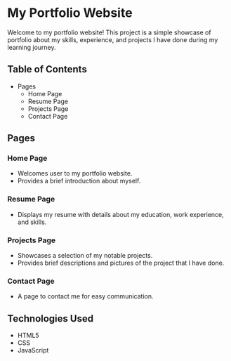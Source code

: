 # My Portfolio Website

Welcome to my portfolio website! This project is a simple showcase of portfolio about  my skills, experience, and projects I have done during my learning journey.

## Table of Contents

- Pages
  - Home Page
  - Resume Page
  - Projects Page
  - Contact Page
## Pages

### Home Page

- Welcomes user to my portfolio website.
- Provides a brief introduction about myself.

### Resume Page

- Displays my resume with details about my education, work experience, and skills.


### Projects Page

- Showcases a selection of my notable projects.
- Provides brief descriptions and pictures of the project that I have done.

### Contact Page

- A page to contact me for easy communication.

## Technologies Used

- HTML5
- CSS
- JavaScript

